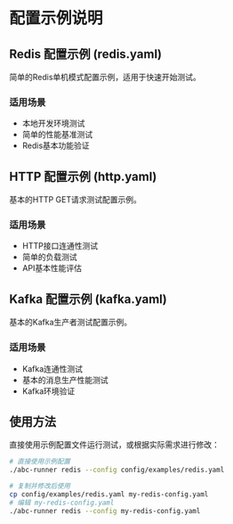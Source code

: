 # 配置示例说明

## Redis 配置示例 (redis.yaml)

简单的Redis单机模式配置示例，适用于快速开始测试。

### 适用场景

- 本地开发环境测试
- 简单的性能基准测试
- Redis基本功能验证

## HTTP 配置示例 (http.yaml)

基本的HTTP GET请求测试配置示例。

### 适用场景

- HTTP接口连通性测试
- 简单的负载测试
- API基本性能评估

## Kafka 配置示例 (kafka.yaml)

基本的Kafka生产者测试配置示例。

### 适用场景

- Kafka连通性测试
- 基本的消息生产性能测试
- Kafka环境验证

## 使用方法

直接使用示例配置文件运行测试，或根据实际需求进行修改：

```bash
# 直接使用示例配置
./abc-runner redis --config config/examples/redis.yaml

# 复制并修改后使用
cp config/examples/redis.yaml my-redis-config.yaml
# 编辑 my-redis-config.yaml
./abc-runner redis --config my-redis-config.yaml
```